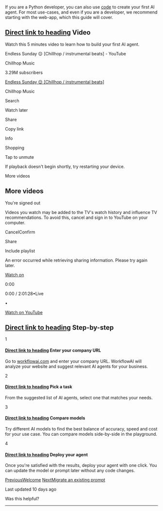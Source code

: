 If you are a Python developer, you can also use [code](https://docs.workflowai.com/getting-started/for-developers/cursor) to create your first AI agent. For most use-cases, and even if you are a developer, we recommend starting with the web-app, which this guide will cover.

## [Direct link to heading](https://docs.workflowai.com/getting-started/first-agent\#video)    Video

Watch this 5 minutes video to learn how to build your first AI agent.

Endless Sunday 😌 \[Chillhop / instrumental beats\] - YouTube

Chillhop Music

3.29M subscribers

[Endless Sunday 😌 \[Chillhop / instrumental beats\]](https://www.youtube.com/watch?v=D_uLM5i0Z4c)

Chillhop Music

Search

Watch later

Share

Copy link

Info

Shopping

Tap to unmute

If playback doesn't begin shortly, try restarting your device.

More videos

## More videos

You're signed out

Videos you watch may be added to the TV's watch history and influence TV recommendations. To avoid this, cancel and sign in to YouTube on your computer.

CancelConfirm

Share

Include playlist

An error occurred while retrieving sharing information. Please try again later.

[Watch on](https://www.youtube.com/watch?v=D_uLM5i0Z4c&embeds_referring_euri=https%3A%2F%2Fcdn.iframe.ly%2F)

0:00

0:00 / 2:01:28•Live

•

[Watch on YouTube](https://www.youtube.com/watch?v=D_uLM5i0Z4c "Watch on YouTube")

## [Direct link to heading](https://docs.workflowai.com/getting-started/first-agent\#step-by-step)    Step-by-step

1

#### [Direct link to heading](https://docs.workflowai.com/getting-started/first-agent\#enter-your-company-url)    Enter your company URL

Go to [workflowai.com](https://workflowai.com/) and enter your company URL. WorkflowAI will analyze your website and suggest relevant AI agents for your business.

2

#### [Direct link to heading](https://docs.workflowai.com/getting-started/first-agent\#pick-a-task)    Pick a task

From the suggested list of AI agents, select one that matches your needs.

3

#### [Direct link to heading](https://docs.workflowai.com/getting-started/first-agent\#compare-models)    Compare models

Try different AI models to find the best balance of accuracy, speed and cost for your use case. You can compare models side-by-side in the playground.

4

#### [Direct link to heading](https://docs.workflowai.com/getting-started/first-agent\#deploy-your-agent)    Deploy your agent

Once you're satisfied with the results, deploy your agent with one click. You can update the model or prompt later without any code changes.

[PreviousWelcome](https://docs.workflowai.com/) [NextMigrate an existing prompt](https://docs.workflowai.com/getting-started/migrate)

Last updated 10 days ago

Was this helpful?

* * *